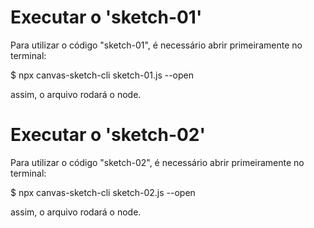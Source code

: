 # Executar o 'sketch-01'

Para utilizar o código "sketch-01", é necessário abrir primeiramente no terminal:

$ npx canvas-sketch-cli sketch-01.js --open

assim, o arquivo rodará o node.

# Executar o 'sketch-02'

Para utilizar o código "sketch-02", é necessário abrir primeiramente no terminal:

$ npx canvas-sketch-cli sketch-02.js --open

assim, o arquivo rodará o node.
